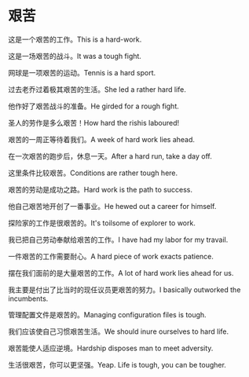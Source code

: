 # 艰苦

<p><span class="chinese">这是一个艰苦的工作。</span><span class="english">This is a hard-work.</span></p>

<p><span class="chinese">这是一场艰苦的战斗。</span><span class="english">It was a tough fight.</span></p>

<p><span class="chinese">网球是一项艰苦的运动。</span><span class="english">Tennis is a hard sport.</span></p>

<p><span class="chinese">过去老乔过着极其艰苦的生活。</span><span class="english">She led a rather hard life.</span></p>

<p><span class="chinese">他作好了艰苦战斗的准备。</span><span class="english">He girded for a rough fight.</span></p>

<p><span class="chinese">圣人的劳作是多么艰苦！</span><span class="english">How hard the rishis laboured!</span></p>

<p><span class="chinese">艰苦的一周正等待着我们。</span><span class="english">A week of hard work lies ahead.</span></p>

<p><span class="chinese">在一次艰苦的跑步后，休息一天。</span><span class="english">After a hard run, take a day off.</span></p>

<p><span class="chinese">这里条件比较艰苦。</span><span class="english">Conditions are rather tough here.</span></p>

<p><span class="chinese">艰苦的劳动是成功之路。</span><span class="english">Hard work is the path to success.</span></p>

<p><span class="chinese">他自己艰苦地开创了一番事业。</span><span class="english">He hewed out a career for himself.</span></p>

<p><span class="chinese">探险家的工作是很艰苦的。</span><span class="english">It's toilsome of explorer to work.</span></p>

<p><span class="chinese">我已把自己劳动奉献给艰苦的工作。</span><span class="english">I have had my labor for my travail.</span></p>

<p><span class="chinese">一件艰苦的工作需要耐心。</span><span class="english">A hard piece of work exacts patience.</span></p>

<p><span class="chinese">摆在我们面前的是大量艰苦的工作。</span><span class="english">A lot of hard work lies ahead for us.</span></p>

<p><span class="chinese">我主要是付出了比当时的现任议员更艰苦的努力。</span><span class="english">I basically outworked the incumbents.</span></p>

<p><span class="chinese">管理配置文件是艰苦的。</span><span class="english">Managing configuration files is tough.</span></p>

<p><span class="chinese">我们应该使自己习惯艰苦生活。</span><span class="english">We should inure ourselves to hard life.</span></p>

<p><span class="chinese">艰苦能使人适应逆境。</span><span class="english">Hardship disposes man to meet adversity.</span></p>

<p><span class="chinese">生活很艰苦，你可以更坚强。</span><span class="english">Yeap. Life is tough, you can be tougher.</span></p>

